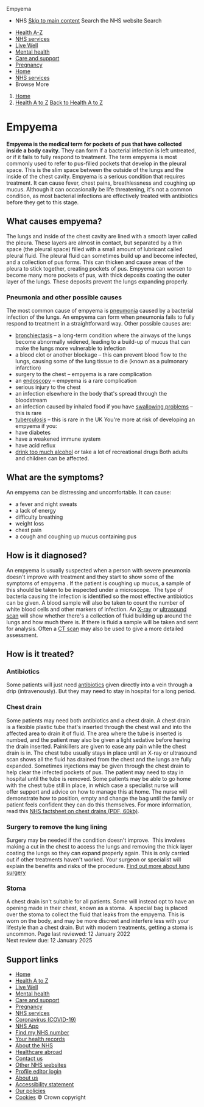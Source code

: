 
Empyema
 - NHS
[Skip to main content](#maincontent)
Search the NHS website
Search
* [Health A-Z](/conditions/)
* [NHS services](/nhs-services/)
* [Live Well](/live-well/)
* [Mental health](/mental-health/)
* [Care and support](/conditions/social-care-and-support-guide/)
* [Pregnancy](/pregnancy/)
* [Home](/)
* [NHS services](/nhs-services/)
* Browse
 More
1. [Home](/)
2. [Health A to Z](/conditions/)
[Back to 
 Health A to Z](/conditions/) 
# Empyema
**Empyema is the medical term for pockets of pus that have collected inside a body cavity.**
They can form if a bacterial infection is left untreated, or if it fails to fully respond to treatment.
The term empyema is most commonly used to refer to pus-filled pockets that develop in the pleural space.
This is the slim space between the outside of the lungs and the inside of the chest cavity.
Empyema is a serious condition that requires treatment. It can cause fever, chest pains, breathlessness and coughing up mucus.
Although it can occasionally be life threatening, it's not a common condition, as most bacterial infections are effectively treated with antibiotics before they get to this stage.
## What causes empyema?
The lungs and inside of the chest cavity are lined with a smooth layer called the pleura.
These layers are almost in contact, but separated by a thin space (the pleural space) filled with a small amount of lubricant called pleural fluid.
The pleural fluid can sometimes build up and become infected, and a collection of pus forms.
This can thicken and cause areas of the pleura to stick together, creating pockets of pus.
Empyema can worsen to become many more pockets of pus, with thick deposits coating the outer layer of the lungs.
These deposits prevent the lungs expanding properly.
### Pneumonia and other possible causes
The most common cause of empyema is [pneumonia](/conditions/pneumonia/) caused by a bacterial infection of the lungs.
An empyema can form when pneumonia fails to fully respond to treatment in a straightforward way.
Other possible causes are:
* [bronchiectasis](/conditions/bronchiectasis/) – a long-term condition where the airways of the lungs become abnormally widened, leading to a build-up of mucus that can make the lungs more vulnerable to infection
* a blood clot or another blockage – this can prevent blood flow to the lungs, causing some of the lung tissue to die (known as a pulmonary infarction)
* surgery to the chest – empyema is a rare complication
* an [endoscopy](/conditions/endoscopy/) – empyema is a rare complication
* serious injury to the chest
* an infection elsewhere in the body that's spread through the bloodstream
* an infection caused by inhaled food if you have [swallowing problems](/conditions/swallowing-problems-dysphagia/) – this is rare
* [tuberculosis](/conditions/tuberculosis-tb/) – this is rare in the UK
You're more at risk of developing an empyema if you:
* have diabetes
* have a weakened immune system
* have acid reflux
* [drink too much alcohol](/live-well/alcohol-advice/) or take a lot of recreational drugs
Both adults and children can be affected.
## What are the symptoms?
An empyema can be distressing and uncomfortable.
It can cause:
* a fever and night sweats
* a lack of energy
* difficulty breathing
* weight loss
* chest pain
* a cough and coughing up mucus containing pus
## How is it diagnosed?
An empyema is usually suspected when a person with severe pneumonia doesn't improve with treatment and they start to show some of the symptoms of empyema .
If the patient is coughing up mucus, a sample of this should be taken to be inspected under a microscope. 
The type of bacteria causing the infection is identified so the most effective antibiotics can be given.
A blood sample will also be taken to count the number of white blood cells and other markers of infection.
An [X-ray](/conditions/x-ray/) or [ultrasound scan](/conditions/ultrasound-scan/) will show whether there's a collection of fluid building up around the lungs and how much there is. If there is fluid a sample will be taken and sent for analysis.
Often a [CT scan](/conditions/ct-scan/) may also be used to give a more detailed assessment.
## How is it treated?
### Antibiotics
Some patients will just need [antibiotics](/conditions/antibiotics/) given directly into a vein through a drip (intravenously).
But they may need to stay in hospital for a long period.
### Chest drain
Some patients may need both antibiotics and a chest drain.
A chest drain is a flexible plastic tube that's inserted through the chest wall and into the affected area to drain it of fluid.
The area where the tube is inserted is numbed, and the patient may also be given a light sedative before having the drain inserted.
Painkillers are given to ease any pain while the chest drain is in.
The chest tube usually stays in place until an X-ray or ultrasound scan shows all the fluid has drained from the chest and the lungs are fully expanded.
Sometimes injections may be given through the chest drain to help clear the infected pockets of pus.
The patient may need to stay in hospital until the tube is removed.
Some patients may be able to go home with the chest tube still in place, in which case a specialist nurse will offer support and advice on how to manage this at home.
The nurse will demonstrate how to position, empty and change the bag until the family or patient feels confident they can do this themselves.
For more information, read this [NHS factsheet on chest drains (PDF, 60kb)](https://www.guysandstthomas.nhs.uk/resources/patient-information/acute/chestdrain.pdf).
### Surgery to remove the lung lining
Surgery may be needed if the condition doesn't improve. 
This involves making a cut in the chest to access the lungs and removing the thick layer coating the lungs so they can expand properly again.
This is only carried out if other treatments haven't worked.
Your surgeon or specialist will explain the benefits and risks of the procedure.
[Find out more about lung surgery](http://www.rbht.nhs.uk/patients/condition/lung-surgery/)
### Stoma
A chest drain isn't suitable for all patients. Some will instead opt to have an opening made in their chest, known as a stoma. 
A special bag is placed over the stoma to collect the fluid that leaks from the empyema.
This is worn on the body, and may be more discreet and interfere less with your lifestyle than a chest drain.
But with modern treatments, getting a stoma is uncommon.
 Page last reviewed: 12 January 2022  
 Next review due: 12 January 2025
 
## Support links
* [Home](/)
* [Health A to Z](/conditions/)
* [Live Well](/live-well/)
* [Mental health](/mental-health/)
* [Care and support](/conditions/social-care-and-support-guide/)
* [Pregnancy](/pregnancy/)
* [NHS services](/nhs-services/)
* [Coronavirus (COVID-19)](/conditions/coronavirus-covid-19/)
* [NHS App](/nhs-app/)
* [Find my NHS number](/nhs-services/online-services/find-nhs-number/)
* [Your health records](/using-the-nhs/about-the-nhs/your-health-records/)
* [About the NHS](/using-the-nhs/about-the-nhs/)
* [Healthcare abroad](/using-the-nhs/healthcare-abroad/apply-for-a-free-uk-global-health-insurance-card-ghic/)
* [Contact us](/contact-us/)
* [Other NHS websites](/nhs-sites/)
* [Profile editor login](/our-policies/profile-editor-login/)
* [About us](/about-us/)
* [Accessibility statement](/accessibility-statement/)
* [Our policies](/our-policies/)
* [Cookies](/our-policies/cookies-policy/)
© Crown copyright
